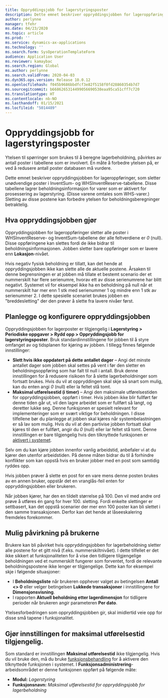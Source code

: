 ```yaml
---
title: Oppryddingsjobb for lagerstyringsposter
description: Dette emnet beskriver oppryddingsjobben for lageroppføringer, som bidrar til å forbedre systemytelsen ved å identifisere og slette relaterte, men overflødige poster.
author: perlynne
manager: tfehr
ms.date: 04/23/2020
ms.topic: article
ms.prod: ''
ms.service: dynamics-ax-applications
ms.technology: ''
ms.search.form: SysOperationTemplateForm
audience: Application User
ms.reviewer: kamaybac
ms.search.region: Global
ms.author: perlynne
ms.search.validFrom: 2020-04-03
ms.dyn365.ops.version: Release 10.0.12
ms.openlocfilehash: f045b9686bbdfcf3e82f5158f0fd28860354b7d7
ms.sourcegitcommit: b6686265314499056690538eaa95ca51cff7c720
ms.translationtype: HT
ms.contentlocale: nb-NO
ms.lasthandoff: 01/15/2021
ms.locfileid: "5014489"
---
```

# <a name="warehouse-management-on-hand-entries-cleanup-job"></a>Oppryddingsjobb for lagerstyringsposter

Ytelsen til spørringer som brukes til å beregne lagerbeholdning, påvirkes av antall poster i tabellene som er involvert. Én måte å forbedre ytelsen på, er ved å redusere antall poster databasen må vurdere.

Dette emnet beskriver oppryddingsjobben for lageroppføringer, som sletter unødvendige poster i InventSum- og WHSInventReserve-tabellene. Disse tabellene lagrer beholdningsinformasjon for varer som er aktivert for prosessering av lagerstyring. (Disse varene omtales som WHS-varer.) Sletting av disse postene kan forbedre ytelsen for beholdningsberegninger betraktelig.

## <a name="what-the-cleanup-job-does"></a>Hva oppryddingsjobben gjør

Oppryddingsjobben for lageroppføringer sletter alle poster i WHSInventReserve- og InventSum-tabellene der alle feltverdiene er *0* (null). Disse oppføringene kan slettes fordi de ikke bidrar til beholdningsinformasjonen. Jobben sletter bare oppføringer som er lavere enn **Lokasjon**-nivået.

Hvis negativ fysisk beholdning er tillatt, kan det hende at oppryddingsjobben ikke kan slette alle de aktuelle postene. Årsaken til denne begrensningen er at jobben må tillate et bestemt scenario der et nummerskilt har flere serienumre, hvorav ett av disse serienumrene har blitt negativt. Systemet vil for eksempel ikke ha en beholdning på null når et nummerskilt har mer enn 1 stk med serienummer 1 og mindre enn 1 stk av serienummer 2. I dette spesielle scenariet brukes jobben en "breddesletting" der den prøver å slette fra lavere nivåer først.

## <a name="schedule-and-configure-the-cleanup-job"></a>Planlegge og konfigurere oppryddingsjobben

Oppryddingsjobben for lagerposter er tilgjengelig i **Lagerstyring \> Periodiske oppgaver \> Rydd opp \> Oppryddingsjobb for lagerstyringsposter**. Bruk standardinnstillingene for jobben til å styre omfanget av og tidsplanen for kjøring av jobben. I tillegg finnes følgende innstillinger:

- **Slett hvis ikke oppdatert på dette antallet dager** – Angi det minste antallet dager som jobben skal settes på vent i før den sletter en beholdningsoppføring som har falt til null i antall. Bruk denne innstillingen for å redusere risikoen for å slette lagerbeholdninger som fortsatt brukes. Hvis du vil at oppryddingen skal skje så snart som mulig, kan du enten angi *0* (null) eller la feltet stå tomt.
- **Maksimal utførelsestid (i timer)** – Angi den maksimale utførelsestiden for oppryddingsjobben, oppført i timer. Hvis jobben ikke blir fullført før denne tiden går ut, vil den lagre arbeidet som er fullført så langt, og deretter lukke seg. Denne funksjonen er spesielt relevant for implementeringer som er svært viktige for beholdningen. I disse tilfellene bør du planlegge at jobben skal kjøres når systembelastningen er så lav som mulig. Hvis du vil at den partivise jobben fortsatt skal kjøres til den er fullført, angir du *0* (null) eller lar feltet stå tomt. Denne innstillingen er bare tilgjengelig hvis den tilknyttede funksjonen er [aktivert i systemet](#max-execution-time).

Selv om du kan kjøre jobben innenfor vanlig arbeidstid, anbefaler vi at du kjører den utenfor arbeidstiden. På denne måten bidrar du til å forhindre konflikter som kan oppstå hvis en bruker jobber med en post som samtidig ryddes opp.

Hvis jobben prøver å slette en post for en vare mens denne posten brukes av en annen bruker, oppstår det en vranglås-feil enten for oppryddingsjobben eller brukeren.

Når jobben kjører, har den en tildelt størrelse på 100. Den vil med andre ord prøve å utføres én gang for hver 100. sletting. Fordi enkelte slettinger er settbasert, kan det oppstå scenarier der mer enn 100 poster kan bli slettet i den samme transaksjonen. Derfor kan det hende at låseeskalering fremdeles forekommer.

## <a name="possible-user-impact"></a>Mulig påvirkning på brukerne

Brukere kan bli påvirket hvis oppryddingsjobben for lagerbeholdning sletter alle postene for et gitt nivå (f.eks. nummerskiltnivået). I dette tilfellet er det ikke sikkert at funksjonaliteten for å vise den tidligere tilgjengelige beholdningen ved et nummerskilt fungerer som forventet, fordi de relevante beholdningspostene ikke lenger er tilgjengelige. Dette kan for eksempel skje i følgende situasjoner:

- I **Beholdningsliste** når brukeren opphever valget av betingelsen **Antall \<\> 0** eller velger betingelsen **Lukkede transaksjoner** i innstillingene for **Dimensjonsvisning**.
- I rapporten **Aktuell beholdning etter lagerdimensjon** for tidligere perioder når brukeren angir parameteren **Per dato**.

Ytelsesforbedringen som oppryddingsjobben gir, skal imidlertid veie opp for disse små tapene i funksjonalitet.

## <a name="make-the-maximum-execution-time-setting-available"></a><a name="max-execution-time"></a>Gjør innstillingen for maksimal utførelsestid tilgjengelig.

Som standard er innstillingen **Maksimal utførelsestid** ikke tilgjengelig. Hvis du vil bruke den, må du bruke [funksjonsbehandling](../../fin-ops-core/fin-ops/get-started/feature-management/feature-management-overview.md) for å aktivere den tilknyttede funksjonen i systemet. I **Funksjonsadministrering**-arbeidsområdet er denne funksjonen oppført på følgende måte:

- **Modul:** *Lagerstyring*
- **Funksjonsnavn:** *Maksimal utførelsestid for oppryddingsjobb for lagerbeholdning*
